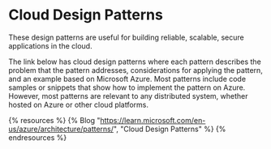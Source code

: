 # Cloud Design Patterns

These design patterns are useful for building reliable, scalable, secure applications in the cloud.

The link below has cloud design patterns where each pattern describes the problem that the pattern addresses, considerations for applying the pattern, and an example based on Microsoft Azure. Most patterns include code samples or snippets that show how to implement the pattern on Azure. However, most patterns are relevant to any distributed system, whether hosted on Azure or other cloud platforms.

{% resources %}
  {% Blog "https://learn.microsoft.com/en-us/azure/architecture/patterns/", "Cloud Design Patterns" %}
{% endresources %}
